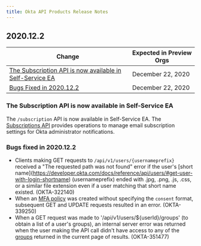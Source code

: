 ```yaml
---
title: Okta API Products Release Notes
---
```


## 2020.12.2

| Change                                            | Expected in Preview Orgs |
| ------------------------------------------------- | ------------------------ |
| [The Subscription API is now available in Self-Service EA](#the-subscription-api-is-now-available-in-self-service-ea) | December 22, 2020        |
| [Bugs Fixed in 2020.12.2](#bugs-fixed-in-2020-12-2) | December 22, 2020         |

### The Subscription API is now available in Self-Service EA

The `/subscription` API is now available in Self-Service EA. The [Subscriptions API](/docs/reference/api/admin-notifications/) provides operations to manage email subscription settings for Okta administrator notifications. <OKTA-325794>

### Bugs fixed in 2020.12.2

* Clients making GET requests to `/api/v1/users/{usernameprefix}` received a "The requested path was not found" error if the user's [short name]{https://developer.okta.com/docs/reference/api/users/#get-user-with-login-shortname) (usernameprefix) ended with .jpg, .png, .js, .css, or a similar file extension even if a user matching that short name existed. (OKTA-322140)
* When an [MFA policy](https://developer.okta.com/docs/reference/api/policy/#multifactor-mfa-enrollment-policy) was created without specifying the `consent` format, subsequent GET and UPDATE requests resulted in an error. (OKTA-339250)
* When a GET request was made to '/api/v1/users/${userId}/groups' (to obtain a list of a user's groups), an internal server error was returned when the user making the API call didn't have access to any of the [groups](https://developer.okta.com/docs/reference/api/users/#get-user-s-groups) returned in the current page of results. (OKTA-351477)